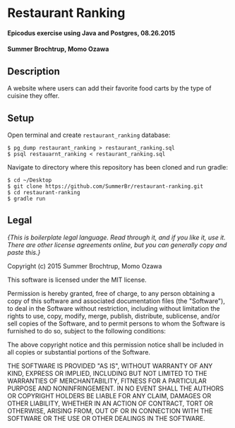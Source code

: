 # Restaurant Ranking

#### Epicodus exercise using Java and Postgres, 08.26.2015

#### Summer Brochtrup, Momo Ozawa

## Description
A website where users can add their favorite food carts by the type of cuisine they offer.

## Setup

Open terminal and create `restaurant_ranking` database:
```
$ pg_dump restaurant_ranking > restaurant_ranking.sql
$ psql restauarnt_ranking < restaurant_ranking.sql
```

Navigate to directory where this repository has been cloned and run gradle:
```
$ cd ~/Desktop
$ git clone https://github.com/SummerBr/restaurant-ranking.git
$ cd restaurant-ranking
$ gradle run
```

## Legal

*{This is boilerplate legal language. Read through it, and if you like it, use it. There are other license agreements online, but you can generally copy and paste this.}*

Copyright (c) 2015 Summer Brochtrup, Momo Ozawa

This software is licensed under the MIT license.

Permission is hereby granted, free of charge, to any person obtaining a copy
of this software and associated documentation files (the "Software"), to deal
in the Software without restriction, including without limitation the rights
to use, copy, modify, merge, publish, distribute, sublicense, and/or sell
copies of the Software, and to permit persons to whom the Software is
furnished to do so, subject to the following conditions:

The above copyright notice and this permission notice shall be included in
all copies or substantial portions of the Software.

THE SOFTWARE IS PROVIDED "AS IS", WITHOUT WARRANTY OF ANY KIND, EXPRESS OR
IMPLIED, INCLUDING BUT NOT LIMITED TO THE WARRANTIES OF MERCHANTABILITY,
FITNESS FOR A PARTICULAR PURPOSE AND NONINFRINGEMENT. IN NO EVENT SHALL THE
AUTHORS OR COPYRIGHT HOLDERS BE LIABLE FOR ANY CLAIM, DAMAGES OR OTHER
LIABILITY, WHETHER IN AN ACTION OF CONTRACT, TORT OR OTHERWISE, ARISING FROM,
OUT OF OR IN CONNECTION WITH THE SOFTWARE OR THE USE OR OTHER DEALINGS IN
THE SOFTWARE.
